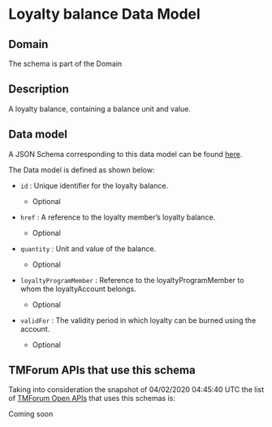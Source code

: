 # Loyalty balance Data Model

## Domain

The  schema is part of the  Domain

## Description

A loyalty balance, containing a balance unit and value.

## Data model

A JSON Schema corresponding to this data model can be found
[here](https://github.com/tmforum-rand/schemas/blob/candidates/Product/LoyaltyBalance.schema.json).

The Data model is defined as shown below:
- `id` : Unique identifier for the loyalty balance.

  - Optional

- `href` : A reference to the loyalty member’s loyalty balance.

  - Optional

- `quantity` : Unit and value of the balance.

  - Optional

- `loyaltyProgramMember` : Reference to the loyaltyProgramMember to whom the loyaltyAccount belongs.

  - Optional

- `validFor` : The validity period in which loyalty can be burned using the account.

  - Optional





## TMForum APIs that use this schema

Taking into consideration the snapshot of 04/02/2020 04:45:40 UTC the list of [TMForum Open APIs](https://www.tmforum.org/open-apis/) that uses this schemas is:

Coming soon